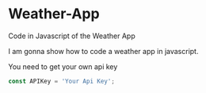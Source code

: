 # Weather-App
Code in Javascript of the Weather App

I am gonna show how to code a weather app in javascript.

You need to get your own api key
``` javascript
const APIKey = 'Your Api Key';
```


